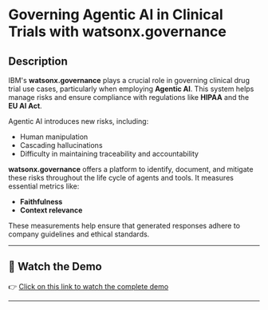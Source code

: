# Governing Agentic AI in Clinical Trials with watsonx.governance

## Description

IBM's **watsonx.governance** plays a crucial role in governing clinical drug trial use cases, particularly when employing **Agentic AI**. This system helps manage risks and ensure compliance with regulations like **HIPAA** and the **EU AI Act**. 

Agentic AI introduces new risks, including:
- Human manipulation
- Cascading hallucinations
- Difficulty in maintaining traceability and accountability

**watsonx.governance** offers a platform to identify, document, and mitigate these risks throughout the life cycle of agents and tools. It measures essential metrics like:
- **Faithfulness**
- **Context relevance**

These measurements help ensure that generated responses adhere to company guidelines and ethical standards.

---

## 🎥 Watch the Demo

👉 [Click on this link to watch the complete demo](https://ibm.box.com/s/nvr9u7y8iqmp0fkk63ezs95h98kkrvp1)

---